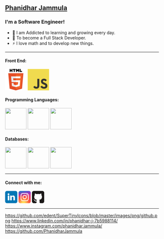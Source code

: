 ## [Phanidhar Jammula](https://github.com/PhanidharJammula)

### I'm a Software Engineer!

   - :seedling: I am Addicted to learning and growing every day.
   - :goal_net: To become a Full Stack Developer.
   - :zap: I love math and to develop new things.

* * *

#### Front End:
<img src="https://raw.githubusercontent.com/github/explore/80688e429a7d4ef2fca1e82350fe8e3517d3494d/topics/html/html.png" width="70" height="70">    <img src="https://raw.githubusercontent.com/github/explore/80688e429a7d4ef2fca1e82350fe8e3517d3494d/topics/javascript/javascript.png" width="70" height="70">

#### Programming Languages:
<img src="https://github.com/abranhe/programming-languages-logos/blob/master/src/python/python.png" width="70" height="70">       <img src="https://camo.githubusercontent.com/cdbd0ba439365fba9d1b72e05b6d7e93828f9a9cce4a71346a1a11ed6216261f/68747470733a2f2f696d672e69636f6e73382e636f6d2f636f6c6f722f35302f3030303030302f632d70726f6772616d6d696e672e706e67" width="70" height="70">    <img src="https://camo.githubusercontent.com/6d8bb5138ee1d0f5dfe007ed667838b5a0a1b8629984fab3070466ad52d638b3/68747470733a2f2f696d672e69636f6e73382e636f6d2f636f6c6f722f35302f3030303030302f6a6176612d636f666665652d6375702d6c6f676f2e706e67" width="70" height="70">

#### Databases:
<img src="https://github.com/yurijserrano/Github-Profile-Readme-Logos/blob/master/databases/mysql.svg" width="70" height="70">    <img src="https://github.com/yurijserrano/Github-Profile-Readme-Logos/blob/master/databases/redis.svg" width="70" height="70">    <img src="https://github.com/yurijserrano/Github-Profile-Readme-Logos/blob/master/databases/cassandra.svg" width="70" height="70">

* * *

#### Connect with me:
<a href="https://www.linkedin.com/in/phanidhar-j-7b5988114/"><img src="https://github.com/edent/SuperTinyIcons/blob/master/images/svg/linkedin.svg" width="40" height="40"></a>    <a href="https://www.instagram.com/phanidhar.jammula/"> <img src="https://github.com/edent/SuperTinyIcons/blob/master/images/svg/instagram.svg" width="40" height="40"></a>    <a href="https://github.com/PhanidharJammula"> <img src="
https://github.com/edent/SuperTinyIcons/blob/master/images/png/github.png" width="40" height="40"></a>   

* * *

https://github.com/edent/SuperTinyIcons/blob/master/images/png/github.png
https://www.linkedin.com/in/phanidhar-j-7b5988114/
https://www.instagram.com/phanidhar.jammula/
https://github.com/PhanidharJammula









